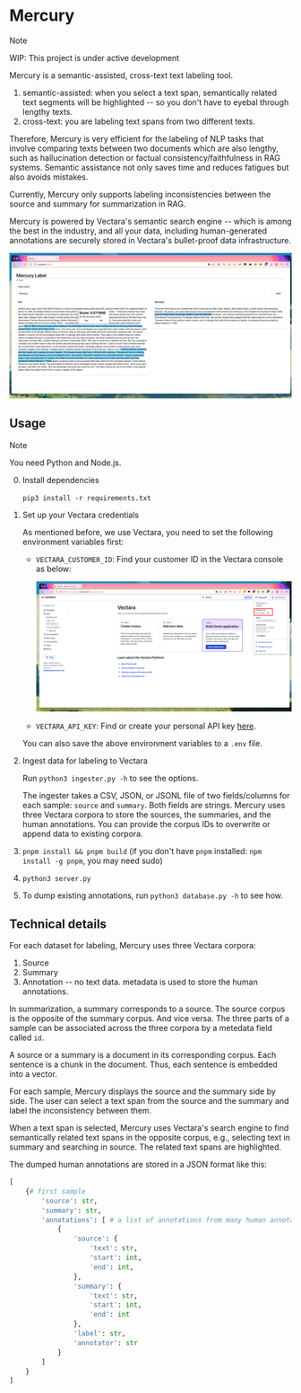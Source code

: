 # Mercury

> [!NOTE]
> WIP: This project is under active development

Mercury is a semantic-assisted, cross-text text labeling tool.

1. semantic-assisted: when you select a text span, semantically related text segments will be highlighted -- so you don't have to eyebal through lengthy texts.
2. cross-text: you are labeling text spans from two different texts.

Therefore, Mercury is very efficient for the labeling of NLP tasks that involve comparing texts between two documents which are also lengthy, such as hallucination detection or factual consistency/faithfulness in RAG systems. Semantic assistance not only saves time and reduces fatigues but also avoids mistakes.

Currently, Mercury only supports labeling inconsistencies between the source and summary for summarization in RAG.

Mercury is powered by Vectara's semantic search engine -- which is among the best in the industry, and all your data, including human-generated annotations are securely stored in Vectara's bullet-proof data infrastructure.

![Header](.github/header.png)

## Usage

> [!NOTE]
> You need Python and Node.js.

0. Install dependencies

   `pip3 install -r requirements.txt`

1. Set up your Vectara credentials

    As mentioned before, we use Vectara, you need to set the following environment variables first:

    - `VECTARA_CUSTOMER_ID`: Find your customer ID in the Vectara console as below:

        ![ID](.github/id.png)

    - `VECTARA_API_KEY`: Find or create your personal API key [here](https://console.vectara.com/console/apiAccess/personalApiKey).

    You can also save the above environment variables to a `.env` file.

2. Ingest data for labeling to Vectara

   Run `python3 ingester.py -h` to see the options.

   The ingester takes a CSV, JSON, or JSONL file of two fields/columns for each sample: `source` and `summary`. Both fields are strings. Mercury uses three Vectara corpora to store the sources, the summaries, and the human annotations. You can provide the corpus IDs to overwrite or append data to existing corpora.

3. `pnpm install && pnpm build` (if you don't have `pnpm` installed: `npm install -g pnpm`, you may need sudo)
4. `python3 server.py`
5. To dump existing annotations, run `python3 database.py -h` to see how.

## Technical details

For each dataset for labeling, Mercury uses three Vectara corpora:

1. Source
2. Summary
3. Annotation -- no text data. metadata is used to store the human annotations. 

In summarization, a summary corresponds to a source. The source corpus is the opposite of the summary corpus. And vice versa.
The three parts of a sample can be associated across the three corpora by a metedata field called `id`.

A source or a summary is a document in its corresponding corpus. Each sentence is a chunk in the document. Thus, each sentence is embedded into a vector.

For each sample, Mercury displays the source and the summary side by side. The user can select a text span from the source and the summary and label the inconsistency between them.

When a text span is selected, Mercury uses Vectara's search engine to find semantically related text spans in the opposite corpus, e.g., selecting text in summary and searching in source. The related text spans are highlighted.

The dumped human annotations are stored in a JSON format like this: 

```python
[
    {# first sample 
        'source': str, 
        'summary': str,
        'annotations': [ # a list of annotations from many human annotators
            {
                'source': {
                    'text': str,
                    'start': int,
                    'end': int,
                },
                'summary': {
                    'text': str,
                    'start': int,
                    'end': int
                },
                'label': str,
                'annotator': str
            }
        ]
    }
]
```
